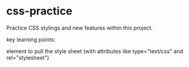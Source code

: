 # css-practice
Practice CSS stylings and new features within this project.

key learning points:

<link> element to pull the style sheet (with attributes like type="text/css" and rel="stylesheet")

